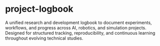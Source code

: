 # project-logbook
A unified research and development logbook to document experiments, workflows, and progress across AI, robotics, and simulation projects. Designed for structured tracking, reproducibility, and continuous learning throughout evolving technical studies.
